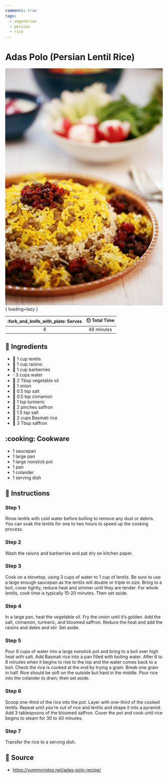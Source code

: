 ```yaml
---
comments: true
tags:
  - vegetarian
  - persian
  - rice
---
```

# Adas Polo (Persian Lentil Rice)

![Adas Polo (Persian Lentil Rice)](../assets/images/adas-polo-(persian-lentil-rice).jpg){ loading=lazy }

| :fork_and_knife_with_plate: Serves | :timer_clock: Total Time |
|:----------------------------------:|:-----------------------: |
| 8 | 48 minutes |

## :salt: Ingredients

- :curry: 1 cup lentils
- :grapes: 1 cup raisins
- :strawberry: 1 cup barberries
- :droplet: 3 cups water
- :carrot: 2 Tbsp vegetable oil
- :onion: 1 onion
- :salt: 0.5 tsp salt
- :custard: 0.5 tsp cinnamon
- :curry: 1 tsp turmeric
- :tulip: 2 pinches saffron
- :salt: 1.5 tsp salt
- :rice: 2 cups Basmati rice
- :tulip: 3 Tbsp saffron

## :cooking: Cookware

- 1 saucepan
- 1 large pan
- 1 large nonstick pot
- 1 pan
- 1 colander
- 1 serving dish

## :pencil: Instructions

### Step 1

Rinse lentils with cold water before boiling to remove any dust or debris. You can soak the lentils for one to two hours
to speed up the cooking process.

### Step 2

Wash the raisins and barberries and pat dry on kitchen paper.

### Step 3

Cook on a stovetop, using 3 cups of water to 1 cup of lentils. Be sure to use a large enough saucepan as the lentils
will double or triple in size. Bring to a boil, cover tightly, reduce heat and simmer until they are tender. For whole
lentils, cook time is typically 15-20 minutes. Then set aside.

### Step 4

In a large pan, heat the vegetable oil. Fry the onion until it’s golden. Add the salt, cinnamon, turmeric, and bloomed
saffron. Reduce the heat and add the raisins and dates and stir. Set aside.

### Step 5

Pour 6 cups of water into a large nonstick pot and bring to a boil over high heat with salt. Add Basmati rice into a pan
filled with boiling water. After 6 to 8 minutes when it begins to rise to the top and the water comes back to a boil.
Check the rice is cooked at the end by trying a grain. Break one grain in half. Rice should be soft on the outside but
hard in the middle. Pour rice into the colander to drain; then set aside.

### Step 6

Scoop one-third of the rice into the pot. Layer with one-third of the cooked lentils. Repeat until you're out of rice
and lentils and shape it into a pyramid. Add 3 tablespoons of the bloomed saffron. Cover the pot and cook until rice
begins to steam for 30 to 40 minutes.

### Step 7

Transfer the rice to a serving dish.

## :link: Source

- <https://yummynotes.net/adas-polo-recipe/>
